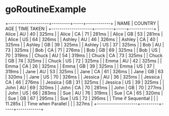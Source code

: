 # goRoutineExample
+--------------------+---------+-----+------------+
|        NAME        | COUNTRY | AGE | TIME TAKEN |
+--------------------+---------+-----+------------+
| Alice              | AU      |  40 | 325ms      |
| Alice              | CA      |  71 | 281ms      |
| Alice              | GB      |  53 | 281ms      |
| Alice              | US      |  64 | 326ms      |
| Ashley             | AU      |  46 | 326ms      |
| Ashley             | CA      |  40 | 325ms      |
| Ashley             | GB      |  39 | 325ms      |
| Ashley             | US      |  37 | 325ms      |
| Bob                | AU      |  73 | 325ms      |
| Bob                | CA      |  71 | 276ms      |
| Bob                | GB      |  69 | 325ms      |
| Bob                | US      |  70 | 319ms      |
| Chuck              | AU      |  54 | 319ms      |
| Chuck              | CA      |  73 | 325ms      |
| Chuck              | GB      |  74 | 325ms      |
| Chuck              | US      |  72 | 325ms      |
| Emma               | AU      |  42 | 325ms      |
| Emma               | CA      |  26 | 325ms      |
| Emma               | GB      |  39 | 325ms      |
| Emma               | US      |  37 | 319ms      |
| Jane               | AU      |  53 | 325ms      |
| Jane               | CA      |  61 | 326ms      |
| Jane               | GB      |  63 | 320ms      |
| Jane               | US      |  70 | 326ms      |
| Jessica            | AU      |  36 | 325ms      |
| Jessica            | CA      |  46 | 276ms      |
| Jessica            | GB      |  31 | 325ms      |
| Jessica            | US      |  39 | 325ms      |
| John               | AU      |  69 | 320ms      |
| John               | CA      |  70 | 281ms      |
| John               | GB      |  70 | 277ms      |
| John               | US      |  66 | 283ms      |
| Sue                | AU      |  76 | 319ms      |
| Sue                | CA      |  65 | 320ms      |
| Sue                | GB      |  67 | 295ms      |
| Sue                | US      |  72 | 295ms      |
| Time if Sequential |         |     | 11.285s    |
| Time when Parallel |         |     | 327ms      |
+--------------------+---------+-----+------------+
